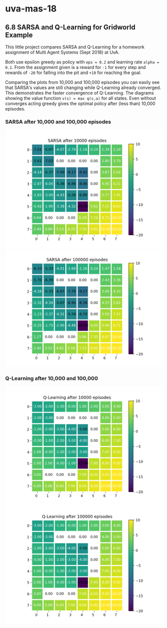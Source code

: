 # uva-mas-18

## 6.8 SARSA and Q-Learning for Gridworld Example

This little project compares SARSA and Q-Learning for a homework assignment of 
Multi Agent Systems (Sept 2018) at UvA.

Both use epsilon greedy as policy with `eps = 0.2` and learning rate `alpha = 0.1`. From the assignment given is a reward for `-1` for every step and rewards of `-20` for falling into the pit and `+10` for reaching the goal.

Comparing the plots from 10,000 and 100,000 episodes you can easily see that SARSA's values are still changing while Q-Learning already converged. This demonstrates the faster convergence of Q-Learning. The diagrams showing the value function `v(s) = max q(s,a)` for all states. Even without converges acting greedy gives the optimal policy after (less than) 10,000 episodes.


### SARSA after 10,000 and 100,000 episodes

![SARSA after 10000 episodes](./SARSA_10000.png)
![SARSA after 100000 episodes](./SARSA_100000.png)

### Q-Learning after 10,000 and 100,000

![QLearning after 10000 episodes](./QLearning_10000.png)
![QLearning after 100000 episodes](./QLearning_100000.png)
